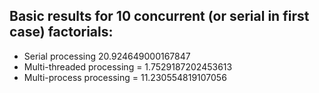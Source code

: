 ## Basic results for 10 concurrent (or serial in first case) factorials:
- Serial processing  20.924649000167847
- Multi-threaded processing = 1.7529187202453613
- Multi-process processing = 11.230554819107056
